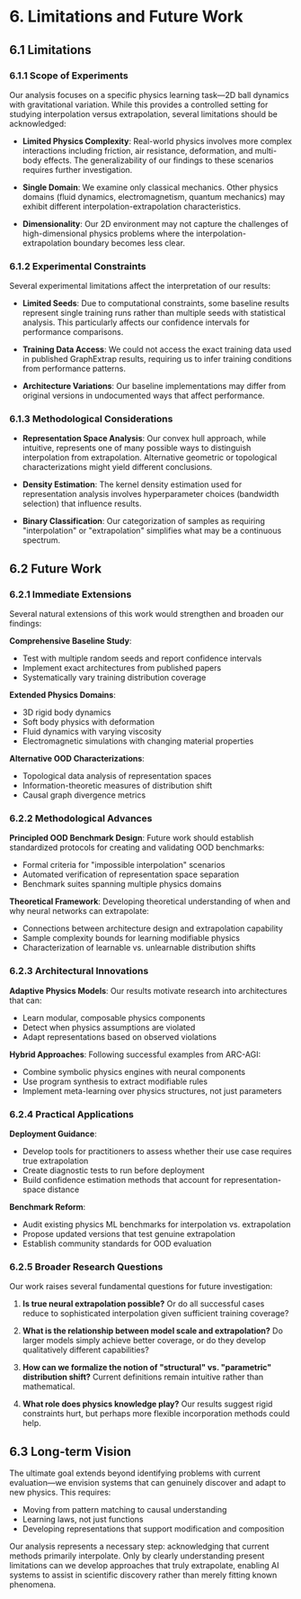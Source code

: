 # 6. Limitations and Future Work

## 6.1 Limitations

### 6.1.1 Scope of Experiments

Our analysis focuses on a specific physics learning task—2D ball dynamics with gravitational variation. While this provides a controlled setting for studying interpolation versus extrapolation, several limitations should be acknowledged:

- **Limited Physics Complexity**: Real-world physics involves more complex interactions including friction, air resistance, deformation, and multi-body effects. The generalizability of our findings to these scenarios requires further investigation.

- **Single Domain**: We examine only classical mechanics. Other physics domains (fluid dynamics, electromagnetism, quantum mechanics) may exhibit different interpolation-extrapolation characteristics.

- **Dimensionality**: Our 2D environment may not capture the challenges of high-dimensional physics problems where the interpolation-extrapolation boundary becomes less clear.

### 6.1.2 Experimental Constraints

Several experimental limitations affect the interpretation of our results:

- **Limited Seeds**: Due to computational constraints, some baseline results represent single training runs rather than multiple seeds with statistical analysis. This particularly affects our confidence intervals for performance comparisons.

- **Training Data Access**: We could not access the exact training data used in published GraphExtrap results, requiring us to infer training conditions from performance patterns.

- **Architecture Variations**: Our baseline implementations may differ from original versions in undocumented ways that affect performance.

### 6.1.3 Methodological Considerations

- **Representation Space Analysis**: Our convex hull approach, while intuitive, represents one of many possible ways to distinguish interpolation from extrapolation. Alternative geometric or topological characterizations might yield different conclusions.

- **Density Estimation**: The kernel density estimation used for representation analysis involves hyperparameter choices (bandwidth selection) that influence results.

- **Binary Classification**: Our categorization of samples as requiring "interpolation" or "extrapolation" simplifies what may be a continuous spectrum.

## 6.2 Future Work

### 6.2.1 Immediate Extensions

Several natural extensions of this work would strengthen and broaden our findings:

**Comprehensive Baseline Study**:
- Test with multiple random seeds and report confidence intervals
- Implement exact architectures from published papers
- Systematically vary training distribution coverage

**Extended Physics Domains**:
- 3D rigid body dynamics
- Soft body physics with deformation
- Fluid dynamics with varying viscosity
- Electromagnetic simulations with changing material properties

**Alternative OOD Characterizations**:
- Topological data analysis of representation spaces
- Information-theoretic measures of distribution shift
- Causal graph divergence metrics

### 6.2.2 Methodological Advances

**Principled OOD Benchmark Design**:
Future work should establish standardized protocols for creating and validating OOD benchmarks:
- Formal criteria for "impossible interpolation" scenarios
- Automated verification of representation space separation
- Benchmark suites spanning multiple physics domains

**Theoretical Framework**:
Developing theoretical understanding of when and why neural networks can extrapolate:
- Connections between architecture design and extrapolation capability
- Sample complexity bounds for learning modifiable physics
- Characterization of learnable vs. unlearnable distribution shifts

### 6.2.3 Architectural Innovations

**Adaptive Physics Models**:
Our results motivate research into architectures that can:
- Learn modular, composable physics components
- Detect when physics assumptions are violated
- Adapt representations based on observed violations

**Hybrid Approaches**:
Following successful examples from ARC-AGI:
- Combine symbolic physics engines with neural components
- Use program synthesis to extract modifiable rules
- Implement meta-learning over physics structures, not just parameters

### 6.2.4 Practical Applications

**Deployment Guidance**:
- Develop tools for practitioners to assess whether their use case requires true extrapolation
- Create diagnostic tests to run before deployment
- Build confidence estimation methods that account for representation-space distance

**Benchmark Reform**:
- Audit existing physics ML benchmarks for interpolation vs. extrapolation
- Propose updated versions that test genuine extrapolation
- Establish community standards for OOD evaluation

### 6.2.5 Broader Research Questions

Our work raises several fundamental questions for future investigation:

1. **Is true neural extrapolation possible?** Or do all successful cases reduce to sophisticated interpolation given sufficient training coverage?

2. **What is the relationship between model scale and extrapolation?** Do larger models simply achieve better coverage, or do they develop qualitatively different capabilities?

3. **How can we formalize the notion of "structural" vs. "parametric" distribution shift?** Current definitions remain intuitive rather than mathematical.

4. **What role does physics knowledge play?** Our results suggest rigid constraints hurt, but perhaps more flexible incorporation methods could help.

## 6.3 Long-term Vision

The ultimate goal extends beyond identifying problems with current evaluation—we envision systems that can genuinely discover and adapt to new physics. This requires:

- Moving from pattern matching to causal understanding
- Learning laws, not just functions
- Developing representations that support modification and composition

Our analysis represents a necessary step: acknowledging that current methods primarily interpolate. Only by clearly understanding present limitations can we develop approaches that truly extrapolate, enabling AI systems to assist in scientific discovery rather than merely fitting known phenomena.
